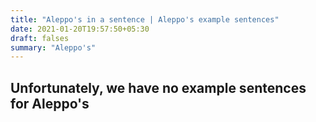```yaml
---
title: "Aleppo's in a sentence | Aleppo's example sentences"
date: 2021-01-20T19:57:50+05:30
draft: falses
summary: "Aleppo's"
---
```

## Unfortunately, we have no example sentences for Aleppo's                 
